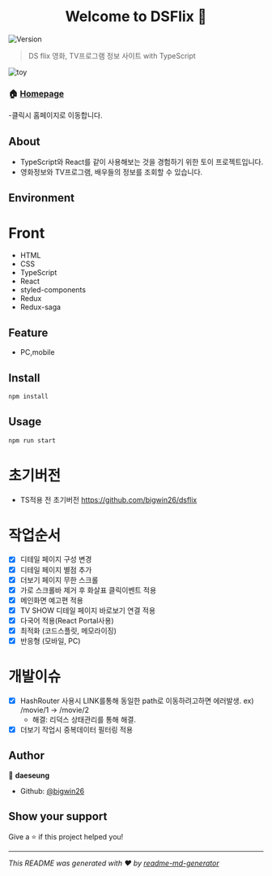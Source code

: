 <h1 align="center">Welcome to DSFlix 👋</h1>
<p>
  <img alt="Version" src="https://img.shields.io/badge/version-0.1.0-blue.svg?cacheSeconds=2592000" />
</p>

> DS flix 영화, TV프로그램 정보 사이트 with TypeScript

![toy](https://user-images.githubusercontent.com/30458169/84379364-a8d9d300-ac20-11ea-8c62-db95a59a7a8e.PNG)

### 🏠 [Homepage](https://eager-allen-ef19d9.netlify.app/)
-클릭시 홈페이지로 이동합니다.

## About
- TypeScript와 React를 같이 사용해보는 것을 경험하기 위한 토이 프로젝트입니다.
- 영화정보와 TV프로그램, 배우들의 정보를 조회할 수 있습니다.

## Environment
# Front
- HTML
- CSS
- TypeScript
- React
- styled-components
- Redux
- Redux-saga

## Feature
- PC,mobile

## Install

```sh
npm install
```

## Usage

```sh
npm run start
```

# 초기버전
- TS적용 전 초기버전 https://github.com/bigwin26/dsflix

# 작업순서

- [x] 디테일 페이지 구성 변경
- [x] 디테일 페이지 별점 추가
- [x] 더보기 페이지 무한 스크롤
- [x] 가로 스크롤바 제거 후 화살표 클릭이벤트 적용
- [x] 메인화면 예고편 적용
- [x] TV SHOW 디테일 페이지 바로보기 연결 적용
- [x] 다국어 적용(React Portal사용)
- [x] 최적화 (코드스플릿, 메모라이징)
- [x] 반응형 (모바일, PC)

# 개발이슈

- [x] HashRouter 사용시 LINK를통해 동일한 path로 이동하려고하면 에러발생. ex) /movie/1 -> /movie/2
  - 해결: 리덕스 상태관리를 통해 해결.
- [x] 더보기 작업시 중복데이터 필터링 적용

## Author

👤 **daeseung**

- Github: [@bigwin26](https://github.com/bigwin26)

## Show your support

Give a ⭐️ if this project helped you!

---

_This README was generated with ❤️ by [readme-md-generator](https://github.com/kefranabg/readme-md-generator)_
